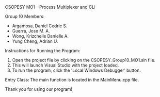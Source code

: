 CSOPESY MO1 - Process Multiplexer and CLI

Group 10 Members:
- Argamosa, Daniel Cedric S.
- Guerra, Jose M. A.
- Wong, Krizchelle Danielle A.
- Yung Cheng, Adrian U.

Instructions for Running the Program:

1. Open the project file by clicking on the CSOPESY_Group10_MO1.sln file.
2. This will launch Visual Studio with the project loaded.
3. To run the program, click the 'Local Windows Debugger' button.

Entry Class:
The main function is located in the MainMenu.cpp file.

Thank you for using our program!